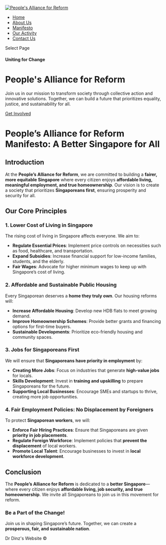 [![People's Alliance for Reform](https://peoplesallianceforreform.com/wp-content/uploads/2025/02/IMG-20250210-WA0023-bigger.jpg)](https://peoplesallianceforreform.com/)

* [Home](https://peoplesallianceforreform.com/)
* [About Us](https://peoplesallianceforreform.com/about-us/)
* [Manifesto](https://peoplesallianceforreform.com/manifesto/)
* [Our Activity](https://peoplesallianceforreform.com/our-activity/)
* [Contact Us](https://peoplesallianceforreform.com/contact-us/)

Select Page

#### Uniting for Change

# People's Alliance for Reform

Join us in our mission to transform society through collective action and innovative solutions. Together, we can build a future that prioritizes equality, justice, and sustainability for all.

[Get Involved](https://peoplesallianceforreform.com/contact-us/)

# People’s Alliance for Reform Manifesto: A Better Singapore for All

## Introduction

At the **People’s Alliance for Reform**, we are committed to building a **fairer, more equitable Singapore** where every citizen enjoys **affordable living, meaningful employment, and true homeownership**. Our vision is to create a society that prioritizes **Singaporeans first**, ensuring prosperity and security for all.

## Our Core Principles

### 1. Lower Cost of Living in Singapore

The rising cost of living in Singapore affects everyone. We aim to:

* **Regulate Essential Prices**: Implement price controls on necessities such as food, healthcare, and transportation.
* **Expand Subsidies**: Increase financial support for low-income families, students, and the elderly.
* **Fair Wages**: Advocate for higher minimum wages to keep up with Singapore’s cost of living.

### 2. Affordable and Sustainable Public Housing

Every Singaporean deserves a **home they truly own**. Our housing reforms will:

* **Increase Affordable Housing**: Develop new HDB flats to meet growing demand.
* **Improve Homeownership Schemes**: Provide better grants and financing options for first-time buyers.
* **Sustainable Developments**: Prioritize eco-friendly housing and community spaces.

### 3. Jobs for Singaporeans First

We will ensure that **Singaporeans have priority in employment** by:

* **Creating More Jobs**: Focus on industries that generate **high-value jobs** for locals.
* **Skills Development**: Invest in **training and upskilling** to prepare Singaporeans for the future.
* **Supporting Local Businesses**: Encourage SMEs and startups to thrive, creating more job opportunities.

### 4. Fair Employment Policies: No Displacement by Foreigners

To protect **Singaporean workers**, we will:

* **Enforce Fair Hiring Practices**: Ensure that Singaporeans are given **priority in job placements**.
* **Regulate Foreign Workforce**: Implement policies that **prevent the displacement** of local workers.
* **Promote Local Talent**: Encourage businesses to invest in **local workforce development**.

## Conclusion

The **People’s Alliance for Reform** is dedicated to a **better Singapore**—where every citizen enjoys **affordable living, job security, and true homeownership**. We invite all Singaporeans to join us in this movement for reform.

### **Be a Part of the Change!**

Join us in shaping Singapore’s future. Together, we can create a **prosperous, fair, and sustainable nation**.

Dr Dinz's Website ©️